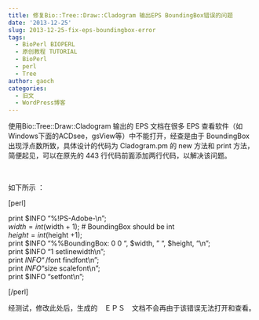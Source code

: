 ```yaml
---
title: 修复Bio::Tree::Draw::Cladogram 输出EPS BoundingBox错误的问题
date: '2013-12-25'
slug: 2013-12-25-fix-eps-boundingbox-error
tags:
  - BioPerl BIOPERL
  - 原创教程 TUTORIAL
  - BioPerl
  - perl
  - Tree
author: gaoch
categories:
  - 旧文
  - WordPress博客
---
```



使用Bio::Tree::Draw::Cladogram 输出的 EPS 文档在很多 EPS
查看软件（如Windows下面的ACDsee，gsView等）中不能打开，经查是由于
BoundingBox 出现浮点数所致，具体设计的代码为 Cladogram.pm 的 new 方法和
print 方法，简便起见，可以在原先的 443
行代码前面添加两行代码，以解决该问题。

 

如下所示 ：

\[perl\]

print $INFO “%!PS-Adobe-\\n”;  
$width = int($width + 1); \# BoundingBox should be int  
$height = int($height +1);  
print $INFO “%%BoundingBox: 0 0 “, $width, ” “, $height, “\\n”;  
print $INFO “1 setlinewidth\\n”;  
print $INFO “/$font findfont\\n”;  
print $INFO “$size scalefont\\n”;  
print $INFO “setfont\\n”;

\[/perl\]

经测试，修改此处后，生成的　ＥＰＳ　文档不会再由于该错误无法打开和查看。
